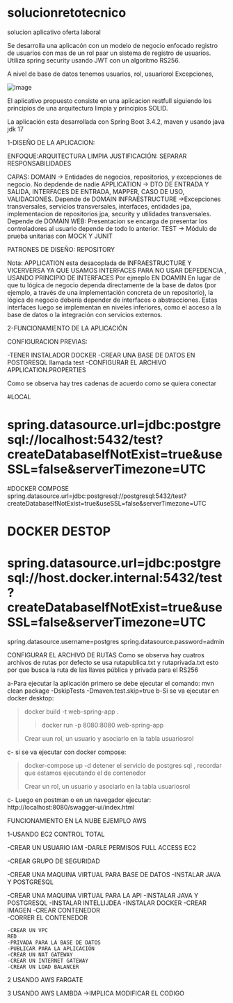# solucionretotecnico

solucion aplicativo oferta laboral

Se desarrolla una aplicacón con un modelo de negocio enfocado registro de usuarios con mas de un rol paar un sistema de registro  de usuarios. Utiliza spring security
usando JWT con un algoritmo RS256.

A nivel de base  de datos tenemos
usuarios,
rol,
usuariorol
Excepciones,

![image](https://github.com/user-attachments/assets/fff353cc-c9b0-4563-b7c3-b68233993243)


El aplicativo propuesto consiste en una aplicacion restfull siguiendo los principios de una arquitectura limpia y principios SOLID.

La aplicación esta desarrollada con Spring Boot 3.4.2, maven y usando java jdk 17


1-DISEÑO DE LA APLICACION:


ENFOQUE:ARQUITECTURA LIMPIA
JUSTIFICACIÓN: SEPARAR RESPONSABILIDADES


CAPAS: 
DOMAIN -> Entidades de negocios, repositorios, y excepciones de negocio. No depdende de nadie
APPLICATION -> DTO DE ENTRADA Y SALIDA, INTERFACES DE ENTRADA, MAPPER, CASO DE USO, VALIDACIONES. Depende de DOMAIN
INFRAESTRUCTURE ->Excepciones transversales, servicios transversales, interfaces, entidades jpa, implementacion de repositorios jpa, security y utilidades transversales. Depende de DOMAIN
WEB: Presentacion se encarga de presentar los controladores al usuario depende de todo lo anterior.
TEST -> Módulo de prueba unitarias con MOCK Y JUNIT


PATRONES DE DISEÑO: REPOSITORY

Nota: APPLICATION esta desacoplada de INFRAESTRUCTURE Y VICERVERSA YA QUE USAMOS INTERFACES PARA NO USAR DEPEDENCIA , USANDO PRINCIPIO DE INTERFACES Por ejmeplo EN DOAMIN En lugar de que tu lógica de negocio dependa directamente de la base de datos (por ejemplo, a través de una implementación concreta de un repositorio), la lógica de negocio debería depender de interfaces o abstracciones. Estas interfaces luego se implementan en niveles inferiores, como el acceso a la base de datos o la integración con servicios externos.

2-FUNCIONAMIENTO DE LA APLICACIÓN

CONFIGURACION PREVIAS:

-TENER INSTALADOR DOCKER
-CREAR UNA BASE DE DATOS EN POSTGRESQL llamada test
-CONFIGURAR EL ARCHIVO APPLICATION.PROPERTIES 

Como se observa hay tres cadenas de acuerdo como se quiera conectar

#LOCAL
# spring.datasource.url=jdbc:postgresql://localhost:5432/test?createDatabaseIfNotExist=true&useSSL=false&serverTimezone=UTC
#DOCKER COMPOSE
spring.datasource.url=jdbc:postgresql://postgresql:5432/test?createDatabaseIfNotExist=true&useSSL=false&serverTimezone=UTC
# DOCKER DESTOP
# spring.datasource.url=jdbc:postgresql://host.docker.internal:5432/test?createDatabaseIfNotExist=true&useSSL=false&serverTimezone=UTC
spring.datasource.username=postgres
spring.datasource.password=admin

CONFIGURAR EL ARCHIVO DE RUTAS
Como se observa hay cuatros archivos de rutas por defecto se usa rutapublica.txt y rutaprivada.txt esto por que busca la ruta de las llaves pública y privada para el RS256

a-Para ejecutar la aplicación primero se debe ejecutar el comando: mvn clean package -DskipTests -Dmaven.test.skip=true 
b-Si se va ejecutar en docker desktop: 
> docker build -t web-spring-app .
> >docker run -p 8080:8080 web-spring-app
> >
> Crear uun rol, un usuario y asociarlo en la tabla usuariosrol

c- si se va ejecutar con docker compose:
 > docker-compose up -d
 > detener el servicio de postgres sql , recordar que estamos ejecutando el de contenedor
> 
 > Crear un rol, un usuario y asociarlo en la tabla usuariosrol

 c- Luego en postman o en un navegador ejecutar: http://localhost:8080/swagger-ui/index.html

 
FUNCIONAMIENTO EN LA NUBE EJEMPLO AWS

1-USANDO EC2 CONTROL TOTAL

   -CREAR UN USUARIO IAM
   -DARLE PERMISOS FULL ACCESS EC2

   -CREAR GRUPO DE SEGURIDAD

  -CREAR UNA MAQUINA VIRTUAL PARA BASE DE DATOS
   -INSTALAR JAVA Y POSTGRESQL
   
   -CREAR UNA MAQUINA VIRTUAL PARA LA API
   -INSTALAR JAVA Y POSTGRESQL
   -INSTALAR INTELLIJDEA
   -INSTALAR DOCKER
   -CREAR IMAGEN
   -CREAR CONTENEDOR   
   -CORRER EL CONTENEDOR

    -CREAR UN VPC
    RED
    -PRIVADA PARA LA BASE DE DATOS
    -PUBLICAR PARA LA APLICACIÓN
    -CREAR UN NAT GATEWAY
    -CREAR UN INTERNET GATEWAY
    -CREAR UN LOAD BALANCER

   2 USANDO AWS FARGATE

   3 USANDO AWS LAMBDA ->IMPLICA MODIFICAR EL CODIGO


 







